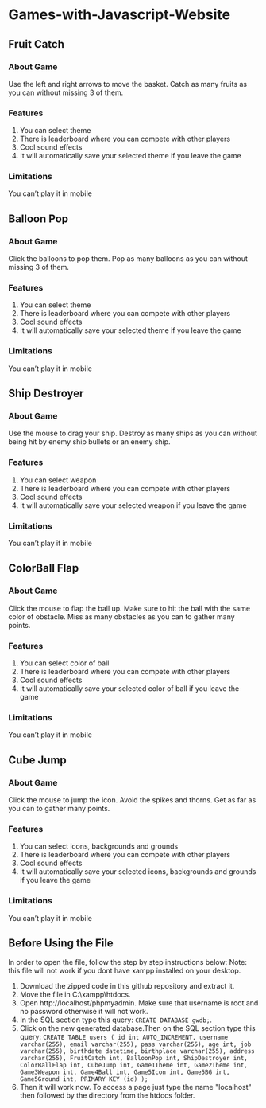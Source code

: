 # Games-with-Javascript-Website
## Fruit Catch
### About Game
Use the left and right arrows to move the basket. Catch as many fruits as you can without missing 3 of them.
### Features
1. You can select theme
2. There is leaderboard where you can compete with other players
3. Cool sound effects
4. It will automatically save your selected theme if you leave the game
### Limitations
You can’t play it in mobile
## Balloon Pop
### About Game
Click the balloons to pop them. Pop as many balloons as you can without missing 3 of them.
### Features
1. You can select theme
2. There is leaderboard where you can compete with other players
3. Cool sound effects
4. It will automatically save your selected theme if you leave the game
### Limitations
You can’t play it in mobile
## Ship Destroyer
### About Game
Use the mouse to drag your ship. Destroy as many ships as you can without being hit by enemy ship bullets or an enemy ship.
### Features
1. You can select weapon
2. There is leaderboard where you can compete with other players
3. Cool sound effects
4. It will automatically save your selected weapon if you leave the game
### Limitations
You can’t play it in mobile
## ColorBall Flap
### About Game
Click the mouse to flap the ball up. Make sure to hit the ball with the same color of obstacle. Miss as many obstacles as you can to gather many points.
### Features
1. You can select color of ball
2. There is leaderboard where you can compete with other players
3. Cool sound effects
4. It will automatically save your selected color of ball if you leave the game
### Limitations
You can’t play it in mobile
## Cube Jump
### About Game
Click the mouse to jump the icon. Avoid the spikes and thorns. Get as far as you can to gather many points.
### Features
1. You can select icons, backgrounds and grounds
2. There is leaderboard where you can compete with other players
3. Cool sound effects
4. It will automatically save your selected icons, backgrounds and grounds if you leave the game
### Limitations
You can’t play it in mobile

## Before Using the File
In order to open the file, follow the step by step instructions below:
Note: this file will not work if you dont have xampp installed on your desktop.

1. Download the zipped code in this github repository and extract it.
2. Move the file in C:\xampp\htdocs.
3. Open http://localhost/phpmyadmin. Make sure that username is root and no password otherwise it will not work.
4. In the SQL section type this query: `CREATE DATABASE gwdb;`.
5. Click on the new generated database.Then on the SQL section type this query:
`CREATE TABLE users
(
id int AUTO_INCREMENT,
username varchar(255),
email varchar(255),
pass varchar(255),
age int,
job varchar(255),
birthdate datetime,
birthplace varchar(255),
address varchar(255),
FruitCatch int,
BalloonPop int,
ShipDestroyer int,
ColorBallFlap int,
CubeJump int,
Game1Theme int,
Game2Theme int,
Game3Weapon int,
Game4Ball int,
Game5Icon int,
Game5BG int,
Game5Ground int,
PRIMARY KEY (id)
);`
7. Then it will work now. To access a page just type the name "localhost" then followed by the directory from the htdocs folder.
